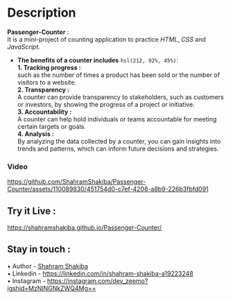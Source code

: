 # Description
**Passenger-Counter** :<br/>
It is a mini-project of counting application to practice _HTML_, _CSS_ and _JavaScript_.  

- **The benefits of a counter includes** `hsl(212, 92%, 45%)`:<br/>
**1. Tracking progress :**<br/>
such as the number of times a product has been sold or the number of visitors to a website.<br/>
**2. Transparency :**<br/>
A counter can provide transparency to stakeholders, such as customers or investors, by showing the progress of a project or initiative.<br/>
**3. Accountability :**<br/>
A counter can help hold individuals or teams accountable for meeting certain targets or goals.<br/>
**4. Analysis :**<br/>
By analyzing the data collected by a counter, you can gain insights into trends and patterns, which can inform future decisions and strategies.

### Video
https://github.com/ShahramShakiba/Passenger-Counter/assets/110089830/451754d0-c7ef-4208-a8b9-226b3fbfd091

## Try it Live :
 https://shahramshakiba.github.io/Passenger-Counter/

 ## Stay in touch :
 • Author - <a href="https://t.me/DevZEEMO">Shahram Shakiba</a> <br/>
 • Linkedin - https://linkedin.com/in/shahram-shakiba-a19223248 <br/>
 • Instagram - https://instagram.com/dev_zeemo?igshid=MzNlNGNkZWQ4Mg==
